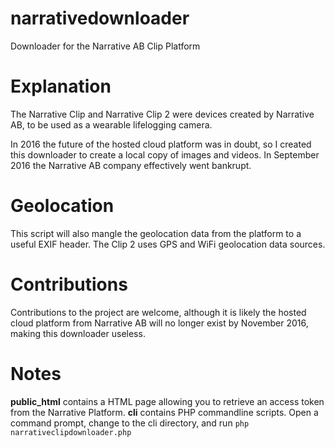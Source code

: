 # narrativedownloader
Downloader for the Narrative AB Clip Platform

# Explanation

The Narrative Clip and Narrative Clip 2 were devices created by Narrative AB, to be used as a wearable lifelogging camera.

In 2016 the future of the hosted cloud platform was in doubt, so I created this downloader to create a local copy of images and videos. In September 2016 the Narrative AB company effectively went bankrupt.

# Geolocation

This script will also mangle the geolocation data from the platform to a useful EXIF header. The Clip 2 uses GPS and WiFi geolocation data sources.

# Contributions

Contributions to the project are welcome, although it is likely the hosted cloud platform from Narrative AB will no longer exist by November 2016, making this downloader useless.

# Notes

**public_html** contains a HTML page allowing you to retrieve an access token from the Narrative Platform.
**cli** contains PHP commandline scripts. Open a command prompt, change to the cli directory, and run `php narrativeclipdownloader.php`